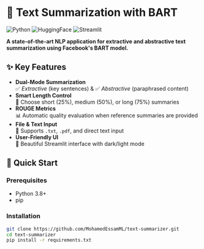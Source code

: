 # 📝 Text Summarization with BART

![Python](https://img.shields.io/badge/Python-3.8%2B-blue)
![HuggingFace](https://img.shields.io/badge/Hugging%20Face-Transformers-orange)
![Streamlit](https://img.shields.io/badge/Streamlit-UI-green)

**A state-of-the-art NLP application for extractive and abstractive text summarization using Facebook's BART model.**

## ✨ Key Features
- **Dual-Mode Summarization**  
  ✅ *Extractive* (key sentences) & ✅ *Abstractive* (paraphrased content)  
- **Smart Length Control**  
  📏 Choose short (25%), medium (50%), or long (75%) summaries  
- **ROUGE Metrics**  
  📊 Automatic quality evaluation when reference summaries are provided  
- **File & Text Input**  
  📂 Supports `.txt`, `.pdf`, and direct text input  
- **User-Friendly UI**  
  🎨 Beautiful Streamlit interface with dark/light mode  

## 🚀 Quick Start

### Prerequisites
- Python 3.8+
- pip

### Installation
```bash
git clone https://github.com/MohamedEssamML/text-summarizer.git
cd text-summarizer
pip install -r requirements.txt

